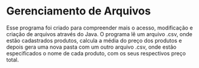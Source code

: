 # Gerenciamento de Arquivos
Esse programa foi criado para compreender mais o acesso, modificação e criação de arquivos através do Java. 
O programa lê um arquivo .csv, onde estão cadastrados produtos, calcula a média do preço dos produtos
e depois gera uma nova pasta com um outro arquivo .csv, onde estão especificados o nome de cada produto, com os seus respectivos
preço total.
